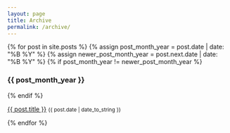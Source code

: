 ```yaml
---
layout: page
title: Archive
permalink: /archive/
---
```


<div class="page-archive">
{% for post in site.posts %}
  {% assign post_month_year = post.date | date: "%B %Y" %}
  {% assign newer_post_month_year = post.next.date | date: "%B %Y" %}
  {% if post_month_year != newer_post_month_year %}
    <h3 class="section-header-archive">
      {{ post_month_year }}
    </h3>
  {% endif %}
  <p>
    <a href="{{ site.baseurl }}{{ post.url }}" class="post-title-archive">{{ post.title }}</a>
    <small class="text-muted">{{ post.date | date_to_string }}</small>
  </p>
{% endfor %}
</div>
